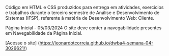 Código em HTML e CSS produzidos para entrega em atividades, exercícios e trabalhos durante o terceiro semestre de Análise e Desenvolvimento de Sistemas (IFSP), referente à matéria de Desenvolvimento Web: Cliente.

Página Inicial - 05/03/2024
O site deve conter a navegabilidade presentes em Navegabilidade da Página Inicial.

[Acesse o site] (https://leonardotcorreia.github.io/dwba4-semana-04-3026621/)
